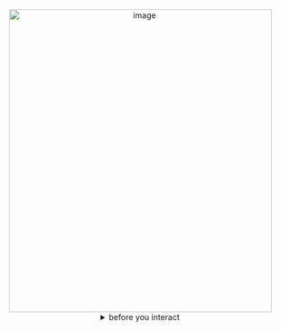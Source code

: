 <div align="center">

<img width="465" height="536" alt="image" src="https://github.com/user-attachments/assets/8fe20194-ba8a-4a47-b552-57119d0005df" />

<details>
<summary>before you interact</summary>
 I have suspected schizophrenia, so please interact with care if you whisper to me while I'm AFK. Comshippers/Proshippers, or any type of dark shippers dni you guys are weirdos.






